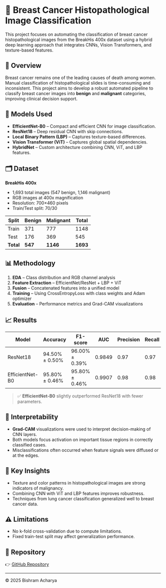 # 🧬 Breast Cancer Histopathological Image Classification

This project focuses on automating the classification of breast cancer histopathological images from the BreakHis 400x dataset using a hybrid deep learning approach that integrates CNNs, Vision Transformers, and texture-based features.

## 📌 Overview

Breast cancer remains one of the leading causes of death among women. Manual classification of histopathological slides is time-consuming and inconsistent. This project aims to develop a robust automated pipeline to classify breast cancer images into **benign** and **malignant** categories, improving clinical decision support.

## 🚀 Models Used

- **EfficientNet-B0** – Compact and efficient CNN for image classification.
- **ResNet18** – Deep residual CNN with skip connections.
- **Local Binary Pattern (LBP)** – Captures texture-based differences.
- **Vision Transformer (ViT)** – Captures global spatial dependencies.
- **HybridNet** – Custom architecture combining CNN, ViT, and LBP features.

## 🗂️ Dataset

**BreakHis 400x**  
- 1,693 total images (547 benign, 1,146 malignant)  
- RGB images at 400x magnification  
- Resolution: 700×460 pixels  
- Train/Test split: 70/30

| Split | Benign | Malignant | Total |
|-------|--------|-----------|-------|
| Train | 371    | 777       | 1148  |
| Test  | 176    | 369       | 545   |
| **Total** | **547** | **1146** | **1693** |

## 📊 Methodology

1. **EDA** – Class distribution and RGB channel analysis
2. **Feature Extraction** – EfficientNet/ResNet + LBP + ViT
3. **Fusion** – Concatenated features into a unified model
4. **Training** – Using CrossEntropyLoss with class weights and Adam optimizer
5. **Evaluation** – Performance metrics and Grad-CAM visualizations

## 📈 Results

| Model          | Accuracy | F1-score | AUC    | Precision | Recall |
|----------------|----------|----------|--------|-----------|--------|
| ResNet18       | 94.50% ± 0.50% | 96.00% ± 0.39% | 0.9849 | 0.97 | 0.97 |
| EfficientNet-B0| 95.80% ± 0.46% | 95.80% ± 0.46% | 0.9907 | 0.98 | 0.98 |

> ✅ **EfficientNet-B0** slightly outperformed ResNet18 with fewer parameters.

## 🧠 Interpretability

- **Grad-CAM** visualizations were used to interpret decision-making of CNN layers.
- Both models focus activation on important tissue regions in correctly classified cases.
- Misclassifications often occurred when feature signals were diffused or at the edges.

## 📍 Key Insights

- Texture and color patterns in histopathological images are strong indicators of malignancy.
- Combining CNN with ViT and LBP features improves robustness.
- Techniques from lung cancer classification generalized well to breast cancer data.

## ⚠️ Limitations

- No k-fold cross-validation due to compute limitations.
- Fixed train-test split may affect generalization performance.

## 🔗 Repository

👉 [GitHub Repository](https://github.com/bishram-acharya/hybrid_classifier)

---

© 2025 Bishram Acharya
